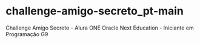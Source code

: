 # challenge-amigo-secreto_pt-main
Challenge Amigo Secreto - Alura ONE Oracle Next Education - Iniciante em Programação G9
